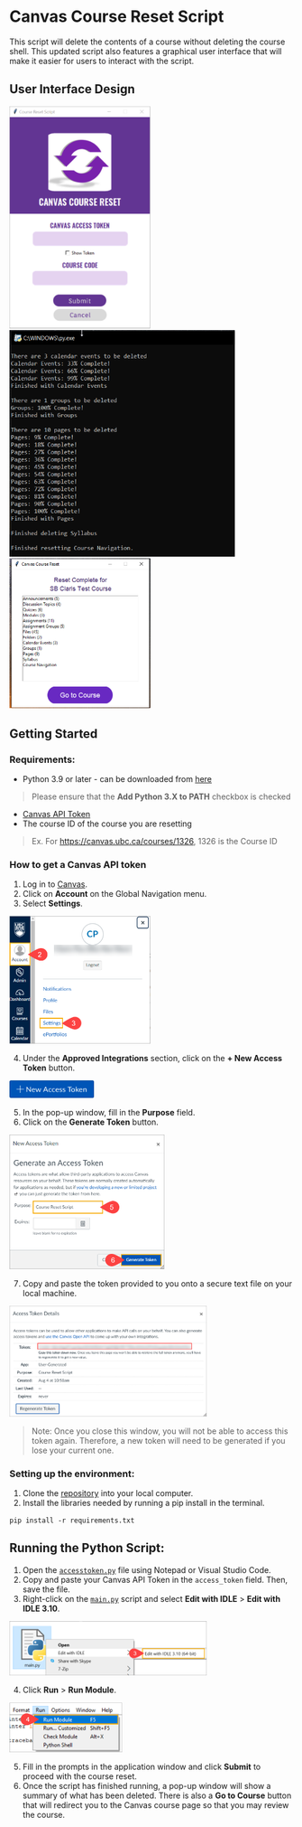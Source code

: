 # Canvas Course Reset Script
 
This script will delete the contents of a course without deleting the course shell. This updated script also features a graphical user interface that will make it easier for users to interact with the script. 

## User Interface Design
<p align="left">
<img src="https://github.com/ckpaz12/readme-images/blob/main/artsisit/app-window.png" alt="Start Window" width="250"/>
<img src="https://github.com/ckpaz12/readme-images/blob/main/artsisit/progress-terminal.png" alt="Progress Window" width="400"/>
<img src="https://github.com/ckpaz12/readme-images/blob/main/artsisit/completion-window.png" alt="Summary Window" width="250"/>
</p>


## Getting Started

### Requirements:
- Python 3.9 or later - can be downloaded from [here](https://www.python.org/getit/)

> Please ensure that the **Add Python 3.X to PATH**	checkbox is checked

- [Canvas API Token](https://learninganalytics.ubc.ca/for-students/canvas-api/)
- The course ID of the course you are resetting
> Ex. For https://canvas.ubc.ca/courses/1326, 1326 is the Course ID

### How to get a Canvas API token
1. Log in to [Canvas](https://canvas.ubc.ca).
2. Click on **Account** on the Global Navigation menu.
3. Select **Settings**. 

<img src="https://github.com/ckpaz12/readme-images/blob/main/artsisit/canvas_settings.png" alt="Steps 2 and 3 on how to get a Canvas API token" width="250"/>

4. Under the **Approved Integrations** section, click on the **+ New Access Token** button.

<img src="https://github.com/jguarin16/screenshots/blob/master/access_token_button.png" alt="New Access Token button" width="150"/>

5. In the pop-up window, fill in the **Purpose** field.
6. Click on the **Generate Token** button. 

<img src="https://github.com/ckpaz12/readme-images/blob/main/artsisit/access_token.png" alt="Steps 5 and 6 on how to get a Canvas API token" width="275"/>

7. Copy and paste the token provided to you onto a secure text file on your local machine. 

<img src="https://github.com/ckpaz12/readme-images/blob/main/artsisit/token_details.png" alt="Access Token Details" width="350"/>

> Note: Once you close this window, you will not be able to access this token again. Therefore, a new token will need to be generated if you lose your current one.

### Setting up the environment:
1. Clone the [repository](https://github.com/ubccapico/course-reset-script/archive/refs/heads/master.zip) into your local computer.
2. Install the libraries needed by running a pip install in the terminal.

```
pip install -r requirements.txt
```

## Running the Python Script:
1. Open the [`accesstoken.py`](https://github.com/ubccapico/course-reset-script/blob/with-gui/accesstoken.py) file using Notepad or Visual Studio Code. 
2. Copy and paste your Canvas API Token in the `access_token` field. Then, save the file.
3. Right-click on the [`main.py`](https://github.com/ubccapico/course-reset-script/blob/with-gui/main.py) script and select **Edit with IDLE** > **Edit with IDLE 3.10**.

<img src="https://github.com/ckpaz12/readme-images/blob/main/artsisit/edit_with_IDLE.png" alt="Step 3 on how to Run the Python Script" width="350"/>

4. Click **Run** > **Run Module**.

<img src="https://github.com/ckpaz12/readme-images/blob/main/artsisit/run_module.png" alt="Step 4 on how to Run the Python Script" width="200"/>

5. Fill in the prompts in the application window and click **Submit** to proceed with the course reset.
6. Once the script has finished running, a pop-up window will show a summary of what has been deleted. There is also a **Go to Course** button that will redirect you to the Canvas course page so that you may review the course.
